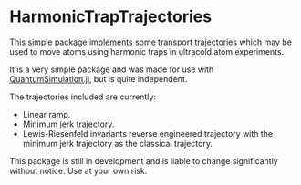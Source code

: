 # HarmonicTrapTrajectories

This simple package implements some transport trajectories which may be used to
move atoms using harmonic traps in ultracold atom experiments.

It is a very simple package and was made for use with
[QuantumSimulation.jl](https://github.com/sw104/QuantumSimulation.jl), but is
quite independent.

The trajectories included are currently:

* Linear ramp.
* Minimum jerk trajectory.
* Lewis-Riesenfeld invariants reverse engineered trajectory with the minimum
  jerk trajectory as the classical trajectory.

This package is still in development and is liable to change significantly
without notice. Use at your own risk.
